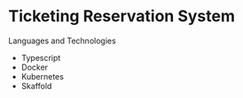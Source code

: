 # Ticketing Reservation System

Languages and Technologies

- Typescript
- Docker
- Kubernetes
- Skaffold
